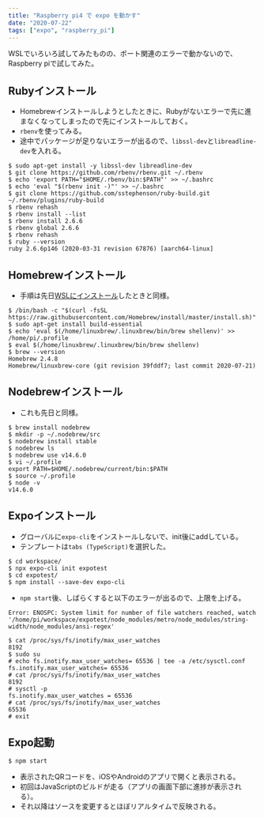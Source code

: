```yaml
---
title: "Raspberry pi4 で expo を動かす"
date: "2020-07-22"
tags: ["expo", "raspberry_pi"]
---
```


WSLでいろいろ試してみたものの、ポート関連のエラーで動かないので、Raspberry piで試してみた。

## Rubyインストール
* Homebrewインストールしようとしたときに、Rubyがないエラーで先に進まなくなってしまったので先にインストールしておく。
* `rbenv`を使ってみる。
* 途中でパッケージが足りないエラーが出るので、`libssl-dev`と`libreadline-dev`を入れる。
```
$ sudo apt-get install -y libssl-dev libreadline-dev
$ git clone https://github.com/rbenv/rbenv.git ~/.rbenv
$ echo 'export PATH="$HOME/.rbenv/bin:$PATH"' >> ~/.bashrc
$ echo 'eval "$(rbenv init -)"' >> ~/.bashrc
$ git clone https://github.com/sstephenson/ruby-build.git ~/.rbenv/plugins/ruby-build
$ rbenv rehash
$ rbenv install --list
$ rbenv install 2.6.6
$ rbenv global 2.6.6
$ rbenv rehash
$ ruby --version
ruby 2.6.6p146 (2020-03-31 revision 67876) [aarch64-linux]
```

## Homebrewインストール
* 手順は先日[WSLにインストール](../20_wsl_brew)したときと同様。
```
$ /bin/bash -c "$(curl -fsSL https://raw.githubusercontent.com/Homebrew/install/master/install.sh)"
$ sudo apt-get install build-essential
$ echo 'eval $(/home/linuxbrew/.linuxbrew/bin/brew shellenv)' >> /home/pi/.profile
$ eval $(/home/linuxbrew/.linuxbrew/bin/brew shellenv)
$ brew --version
Homebrew 2.4.8
Homebrew/linuxbrew-core (git revision 39fddf7; last commit 2020-07-21)
```

## Nodebrewインストール
* これも先日と同様。
```
$ brew install nodebrew
$ mkdir -p ~/.nodebrew/src
$ nodebrew install stable
$ nodebrew ls
$ nodebrew use v14.6.0
$ vi ~/.profile
export PATH=$HOME/.nodebrew/current/bin:$PATH
$ source ~/.profile
$ node -v
v14.6.0
```

## Expoインストール
* グローバルに`expo-cli`をインストールしないで、init後にaddしている。
* テンプレートは`tabs (TypeScript)`を選択した。
```
$ cd workspace/
$ npx expo-cli init expotest
$ cd expotest/
$ npm install --save-dev expo-cli
```
* `npm start`後、しばらくすると以下のエラーが出るので、上限を上げる。
```
Error: ENOSPC: System limit for number of file watchers reached, watch '/home/pi/workspace/expotest/node_modules/metro/node_modules/string-width/node_modules/ansi-regex'
```
```
$ cat /proc/sys/fs/inotify/max_user_watches
8192
$ sudo su
# echo fs.inotify.max_user_watches= 65536 | tee -a /etc/sysctl.conf
fs.inotify.max_user_watches= 65536
# cat /proc/sys/fs/inotify/max_user_watches
8192
# sysctl -p
fs.inotify.max_user_watches = 65536
# cat /proc/sys/fs/inotify/max_user_watches
65536
# exit
```

## Expo起動
```
$ npm start
```
* 表示されたQRコードを、iOSやAndroidのアプリで開くと表示される。
* 初回はJavaScriptのビルドが走る（アプリの画面下部に進捗が表示される）。
* それ以降はソースを変更するとほぼリアルタイムで反映される。
